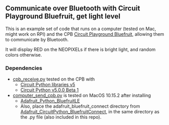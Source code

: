 ## Communicate over Bluetooth with Circuit Playground Bluefruit, get light level
This is an example set of code that runs on a computer (tested on Mac, might work on RPI) and the CPB [Circuit Playground Bluefruit](https://www.adafruit.com/product/4333), allowing them to communicate by Bluetooth.

It will display RED on the NEOPIXELs if there is bright light, and random colors otherwise.

### Dependencies
* [cpb_receive.py](https://github.com/pvanallen/computer-to-cpb/blob/master/cpb_receive_color.py) tested on the CPB with
  * [Circuit Python libraries v5](https://circuitpython.org/libraries)
  * [Circuit Python v5.0.0 Beta 1](https://circuitpython.org/board/circuitplayground_bluefruit/)
* [computer_send_cpb.py](https://github.com/pvanallen/computer-to-cpb/blob/master/computer_send_cpb_color.py) is tested on MacOS 10.15.2 after installing
  * [Adafruit_Python_BluefruitLE](https://github.com/adafruit/Adafruit_Python_BluefruitLE)
  * Also, place the adafruit_bluefruit_connect directory from [Adafruit_CircuitPython_BluefruitConnect](https://github.com/adafruit/Adafruit_CircuitPython_BluefruitConnect), in the same directory as the .py file (also included in this repo).
